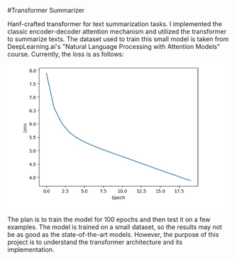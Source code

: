 #Transformer Summarizer

Hanf-crafted transformer for text summarization tasks. I implemented the classic encoder-decoder attention mechanism and utilized the transformer to summarize texts. The dataset used to train this small model is taken from DeepLearning.ai's "Natural Language Processing with Attention Models" course. Currently, the loss is as follows:

![Loss](loss.jpg)

The plan is to train the model for 100 epochs and then test it on a few examples. The model is trained on a small dataset, so the results may not be as good as the state-of-the-art models. However, the purpose of this project is to understand the transformer architecture and its implementation.
